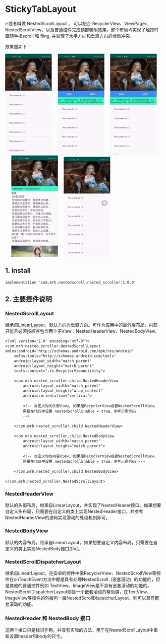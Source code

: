 # StickyTabLayout
🔥或者叫做 NestedScrollLayout ， 可以配合 RecyclerView、ViewPager、NestedScrollView、以及普通控件完成顶部吸附效果，整个布局均实现了触摸时跟随手指scroll 和 fling, 并处理了水平方向和垂直方向的滑动冲突。

效果图如下：

<img src="./images/image_rv.gif" width='150px'/>&nbsp;&nbsp;&nbsp;&nbsp;&nbsp;<img src="./images/image_vp_1.gif" width='150px'/>&nbsp;&nbsp;&nbsp;&nbsp;&nbsp;<img src="./images/image_vp_2.gif" width='150px'/>&nbsp;&nbsp;&nbsp;&nbsp;&nbsp;<img src="./images/image_ns.gif" width='150px'/>&nbsp;&nbsp;&nbsp;&nbsp;&nbsp;<img src="./images/image_h_header.gif" width='150px'/>

## 1. install

```
implementation 'com.mrh.nestedscroll:nested_scroller:1.0.0'
```
## 2. 主要控件说明
### NestedScrollLayout
继承自LinearLayout，默认方向为垂直方向。可作为应用中的最外层布局，内部只能且必须按顺序包含两个子View：NestedHeaderView、NestedBodyView.

```
<?xml version="1.0" encoding="utf-8"?>
<com.mrh.nested_scroller.NestedScrollLayout xmlns:android="http://schemas.android.com/apk/res/android"
    xmlns:tools="http://schemas.android.com/tools"
    android:layout_width="match_parent"
    android:layout_height="match_parent"
    tools:context=".rv.RecyclerViewActivity">

    <com.mrh.nested_scroller.child.NestedHeaderView
        android:layout_width="match_parent"
        android:layout_height="wrap_content"
        android:orientation="vertical">
        
        <!-- 自定义你的头部View, 如果是RecyclerView或者NestedScrollView，
        需要在代码中设置 nestedScrollEnable = true，参考示例代码
        -->
        
    </com.mrh.nested_scroller.child.NestedHeaderView>

    <com.mrh.nested_scroller.child.NestedBodyView
        android:layout_width="match_parent"
        android:layout_height="match_parent">

        <!-- 自定义你的内容View, 如果是RecyclerView或者NestedScrollView，
        需要在代码中设置 nestedScrollEnable = true，参考示例代码 -->
        
    </com.mrh.nested_scroller.child.NestedBodyView>
    
</com.mrh.nested_scroller.NestedScrollLayout>
```

### NestedHeaderView
默认的头部布局，继承自LinearLayout，并实现了NestedHeader接口。如果想要自定义头布局，只需要在自定义的类上实现NestedHeader接口，并参考NestedHeaderView的源码实现滑动的处理机制即可。
### NestedBodyView
默认的内容布局，继承自LinearLayout。如果想要自定义内容布局，只需要在自定义的类上实现NestedBody接口即可。
### NestedScrollDispatcherLayout
继承自LinearLayout。在安卓的控件中像RecyclerView、NestedScrollView等控件在onTouchEvent方法中都是具有处理NestedScroll（嵌套滚动）的功能的，但是其他的普通控件例如 TextView、ImageView是不具有嵌套滚动的功能的。NestedScrollDispatcherLayout则是一个嵌套滚动的帮助类，在TextView、ImageView等控件的外层包一层NestedScrollDispatcherLayout，则可以具有嵌套滚动的功能。
### NestedHeader 和 NestedBody 接口
这两个接口只是标识作用，并没有实际的方法，用于在NestedScrollLayout中重新设置header和body的尺寸。
